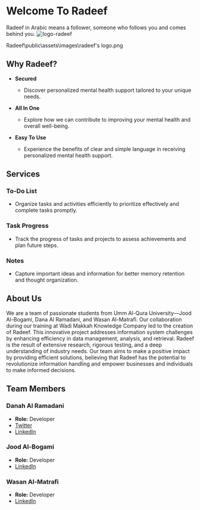 # Welcome To Radeef

Radeef in Arabic means a follower, someone who follows you and comes behind you.
![logo-radeef](https://github.com/user-attachments/assets/c9bd03ad-f87f-4c7d-b129-13a74e492927)

Radeef\public\assets\images\radeef's logo.png
## Why Radeef?

- **Secured**
  - Discover personalized mental health support tailored to your unique needs.

- **All In One**
  - Explore how we can contribute to improving your mental health and overall well-being.

- **Easy To Use**
  - Experience the benefits of clear and simple language in receiving personalized mental health support.

## Services

### To-Do List
- Organize tasks and activities efficiently to prioritize effectively and complete tasks promptly.

### Task Progress
- Track the progress of tasks and projects to assess achievements and plan future steps.

### Notes
- Capture important ideas and information for better memory retention and thought organization.

## About Us

We are a team of passionate students from Umm Al-Qura University—Jood Al-Bogami, Dana Al Ramadani, and Wasan Al-Matrafi. Our collaboration during our training at Wadi Makkah Knowledge Company led to the creation of Radeef. This innovative project addresses information system challenges by enhancing efficiency in data management, analysis, and retrieval. Radeef is the result of extensive research, rigorous testing, and a deep understanding of industry needs. Our team aims to make a positive impact by providing efficient solutions, believing that Radeef has the potential to revolutionize information handling and empower businesses and individuals to make informed decisions.

## Team Members

### Danah Al Ramadani

- **Role:** Developer
- [Twitter](https://x.com/d__a31?s=21)
- [LinkedIn](https://www.linkedin.com/in/danah-alramadani-58b435295?utm_source=share&utm_campaign=share_via&utm_content=profile&utm_medium=ios_app)

### Jood Al-Bogami

- **Role:** Developer
- [LinkedIn](https://www.linkedin.com/in/jood-albogami/)

### Wasan Al-Matrafi

- **Role:** Developer
- [LinkedIn](https://www.linkedin.com/in/wasan-al-matrafi-123456789/)
